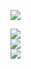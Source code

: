

[![](https://visitcount.itsvg.in/api?id=ItzApipAjalah&icon=0&color=0)](https://visitcount.itsvg.in)

![](https://github-readme-stats.vercel.app/api?username=ItzApipAjalah&theme=radical&hide_border=false&include_all_commits=false&count_private=false)<br/>
![](https://github-readme-streak-stats.herokuapp.com/?user=ItzApipAjalah&theme=radical&hide_border=false)<br/>
![](https://github-readme-stats.vercel.app/api/top-langs/?username=ItzApipAjalah&theme=radical&hide_border=false&include_all_commits=false&count_private=false&layout=compact)

